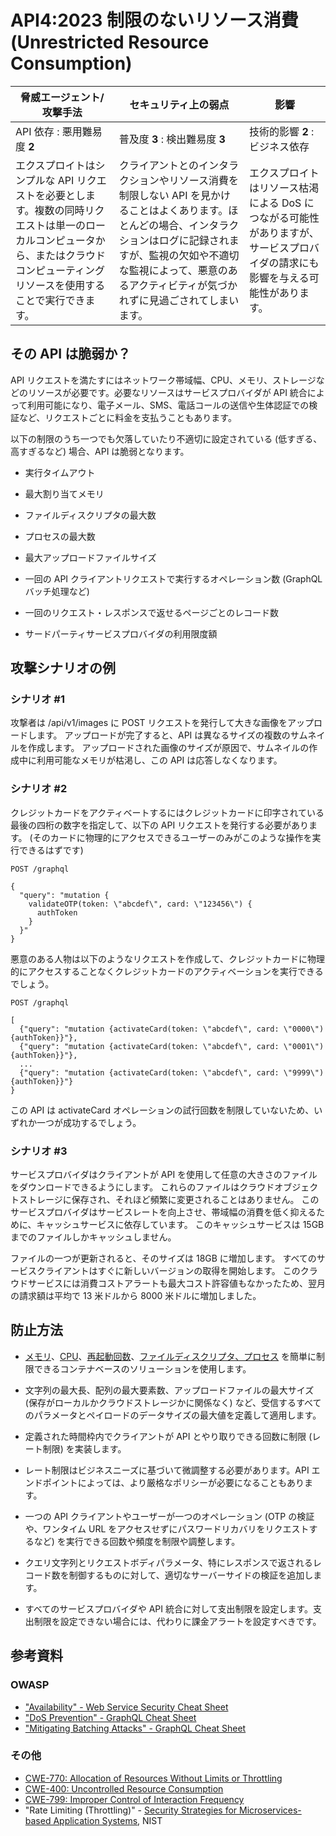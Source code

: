 API4:2023 制限のないリソース消費 (Unrestricted Resource Consumption)
====================================================================

| 脅威エージェント/攻撃手法 | セキュリティ上の弱点 | 影響 |
| - | - | - |
| API 依存 : 悪用難易度 **2** | 普及度 **3** : 検出難易度 **3** | 技術的影響 **2** : ビジネス依存 |
| エクスプロイトはシンプルな API リクエストを必要とします。複数の同時リクエストは単一のローカルコンピュータから、またはクラウドコンピューティングリソースを使用することで実行できます。 | クライアントとのインタラクションやリソース消費を制限しない API を見かけることはよくあります。ほとんどの場合、インタラクションはログに記録されますが、監視の欠如や不適切な監視によって、悪意のあるアクティビティが気づかれずに見過ごされてしまいます。 | エクスプロイトはリソース枯渇による DoS につながる可能性がありますが、サービスプロバイダの請求にも影響を与える可能性があります。 |

## その API は脆弱か？

API リクエストを満たすにはネットワーク帯域幅、CPU、メモリ、ストレージなどのリソースが必要です。必要なリソースはサービスプロバイダが API 統合によって利用可能になり、電子メール、SMS、電話コールの送信や生体認証での検証など、リクエストごとに料金を支払うこともあります。




以下の制限のうち一つでも欠落していたり不適切に設定されている (低すぎる、高すぎるなど) 場合、API は脆弱となります。


* 実行タイムアウト
* 最大割り当てメモリ
* ファイルディスクリプタの最大数
* プロセスの最大数
* 最大アップロードファイルサイズ
* 一回の API クライアントリクエストで実行するオペレーション数 (GraphQL バッチ処理など)

* 一回のリクエスト・レスポンスで返せるページごとのレコード数
* サードパーティサービスプロバイダの利用限度額

## 攻撃シナリオの例

### シナリオ #1

攻撃者は /api/v1/images に POST リクエストを発行して大きな画像をアップロードします。
アップロードが完了すると、API は異なるサイズの複数のサムネイルを作成します。
アップロードされた画像のサイズが原因で、サムネイルの作成中に利用可能なメモリが枯渇し、この API は応答しなくなります。


### シナリオ #2

クレジットカードをアクティベートするにはクレジットカードに印字されている最後の四桁の数字を指定して、以下の API リクエストを発行する必要があります。 (そのカードに物理的にアクセスできるユーザーのみがこのような操作を実行できるはずです)



```
POST /graphql

{
  "query": "mutation {
    validateOTP(token: \"abcdef\", card: \"123456\") {
      authToken
    }
  }"
}
```

悪意のある人物は以下のようなリクエストを作成して、クレジットカードに物理的にアクセスすることなくクレジットカードのアクティベーションを実行できるでしょう。


```
POST /graphql

[
  {"query": "mutation {activateCard(token: \"abcdef\", card: \"0000\") {authToken}}"},
  {"query": "mutation {activateCard(token: \"abcdef\", card: \"0001\") {authToken}}"},
  ...
  {"query": "mutation {activateCard(token: \"abcdef\", card: \"9999\") {authToken}}"}
}
```

この API は activateCard オペレーションの試行回数を制限していないため、いずれか一つが成功するでしょう。


### シナリオ #3

サービスプロバイダはクライアントが API を使用して任意の大きさのファイルをダウンロードできるようにします。
これらのファイルはクラウドオブジェクトストレージに保存され、それほど頻繁に変更されることはありません。
このサービスプロバイダはサービスレートを向上させ、帯域幅の消費を低く抑えるために、キャッシュサービスに依存しています。
このキャッシュサービスは 15GB までのファイルしかキャッシュしません。


ファイルの一つが更新されると、そのサイズは 18GB に増加します。
すべてのサービスクライアントはすぐに新しいバージョンの取得を開始します。
このクラウドサービスには消費コストアラートも最大コスト許容値もなかったため、翌月の請求額は平均で 13 米ドルから 8000 米ドルに増加しました。


## 防止方法

* [メモリ][1]、[CPU][2]、[再起動回数][3]、[ファイルディスクリプタ、プロセス][4] を簡単に制限できるコンテナベースのソリューションを使用します。

* 文字列の最大長、配列の最大要素数、アップロードファイルの最大サイズ (保存がローカルかクラウドストレージかに関係なく) など、受信するすべてのパラメータとペイロードのデータサイズの最大値を定義して適用します。



* 定義された時間枠内でクライアントが API とやり取りできる回数に制限 (レート制限) を実装します。

* レート制限はビジネスニーズに基づいて微調整する必要があります。API エンドポイントによっては、より厳格なポリシーが必要になることもあります。

* 一つの API クライアントやユーザーが一つのオペレーション (OTP の検証や、ワンタイム URL をアクセスせずにパスワードリカバリをリクエストするなど) を実行できる回数や頻度を制限や調整します。


* クエリ文字列とリクエストボディパラメータ、特にレスポンスで返されるレコード数を制御するものに対して、適切なサーバーサイドの検証を追加します。


* すべてのサービスプロバイダや API 統合に対して支出制限を設定します。支出制限を設定できない場合には、代わりに課金アラートを設定すべきです。



## 参考資料

### OWASP

* ["Availability" - Web Service Security Cheat Sheet][5]
* ["DoS Prevention" - GraphQL Cheat Sheet][6]
* ["Mitigating Batching Attacks" - GraphQL Cheat Sheet][7]

### その他

* [CWE-770: Allocation of Resources Without Limits or Throttling][8]
* [CWE-400: Uncontrolled Resource Consumption][9]
* [CWE-799: Improper Control of Interaction Frequency][10]
* "Rate Limiting (Throttling)" - [Security Strategies for Microservices-based Application Systems][11], NIST


[1]: https://docs.docker.com/config/containers/resource_constraints/#memory
[2]: https://docs.docker.com/config/containers/resource_constraints/#cpu
[3]: https://docs.docker.com/engine/reference/commandline/run/#restart
[4]: https://docs.docker.com/engine/reference/commandline/run/#ulimit
[5]: https://cheatsheetseries.owasp.org/cheatsheets/Web_Service_Security_Cheat_Sheet.html#availability
[6]: https://cheatsheetseries.owasp.org/cheatsheets/GraphQL_Cheat_Sheet.html#dos-prevention
[7]: https://cheatsheetseries.owasp.org/cheatsheets/GraphQL_Cheat_Sheet.html#mitigating-batching-attacks
[8]: https://cwe.mitre.org/data/definitions/770.html
[9]: https://cwe.mitre.org/data/definitions/400.html
[10]: https://cwe.mitre.org/data/definitions/799.html
[11]: https://nvlpubs.nist.gov/nistpubs/SpecialPublications/NIST.SP.800-204.pdf

